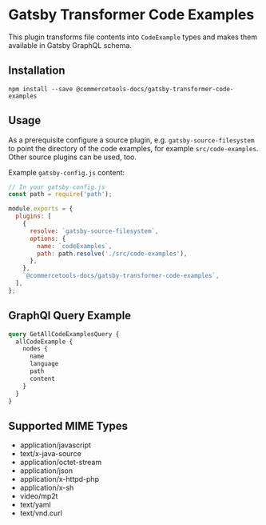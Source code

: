 # Gatsby Transformer Code Examples

This plugin transforms file contents into `CodeExample` types and makes them available in Gatsby GraphQL schema.

## Installation

`npm install --save @commercetools-docs/gatsby-transformer-code-examples`

## Usage

As a prerequisite configure a source plugin, e.g. `gatsby-source-filesystem` to point the directory of the code examples, for example `src/code-examples`. Other source plugins can be used, too.

Example `gatsby-config.js` content:

```js
// In your gatsby-config.js
const path = require('path');

module.exports = {
  plugins: [
    {
      resolve: `gatsby-source-filesystem`,
      options: {
        name: `codeExamples`,
        path: path.resolve('./src/code-examples'),
      },
    },
    `@commercetools-docs/gatsby-transformer-code-examples`,
  ],
};
```

## GraphQl Query Example

```graphql
query GetAllCodeExamplesQuery {
  allCodeExample {
    nodes {
      name
      language
      path
      content
    }
  }
}
```

## Supported MIME Types

- application/javascript
- text/x-java-source
- application/octet-stream
- application/json
- application/x-httpd-php
- application/x-sh
- video/mp2t
- text/yaml
- text/vnd.curl
